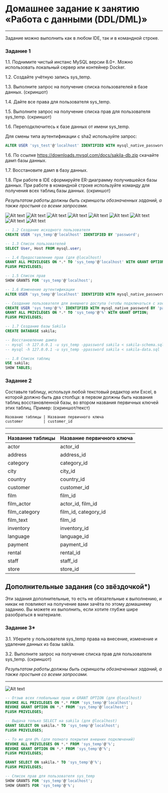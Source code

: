 # Домашнее задание к занятию «Работа с данными (DDL/DML)»
---

Задание можно выполнить как в любом IDE, так и в командной строке.

### Задание 1
1.1. Поднимите чистый инстанс MySQL версии 8.0+. Можно использовать локальный сервер или контейнер Docker.

1.2. Создайте учётную запись sys_temp. 

1.3. Выполните запрос на получение списка пользователей в базе данных. (скриншот)

1.4. Дайте все права для пользователя sys_temp. 

1.5. Выполните запрос на получение списка прав для пользователя sys_temp. (скриншот)

1.6. Переподключитесь к базе данных от имени sys_temp.

Для смены типа аутентификации с sha2 используйте запрос: 
```sql
ALTER USER 'sys_test'@'localhost' IDENTIFIED WITH mysql_native_password BY 'password';
```
1.6. По ссылке https://downloads.mysql.com/docs/sakila-db.zip скачайте дамп базы данных.

1.7. Восстановите дамп в базу данных.

1.8. При работе в IDE сформируйте ER-диаграмму получившейся базы данных. При работе в командной строке используйте команду для получения всех таблиц базы данных. (скриншот)

*Результатом работы должны быть скриншоты обозначенных заданий, а также простыня со всеми запросами.*

![Alt text](img/1.1.PNG)
![Alt text](img/1.2.PNG)
![Alt text](img/1.3.PNG)
![Alt text](img/1.4.PNG)
![Alt text](img/1.5.PNG)
![Alt text](img/1.6.PNG)
![Alt text](img/1.6(1).PNG)
![Alt text](img/1.7.PNG)
![Alt text](img/1.8.PNG)

```sql
-- 1.2 Создание исходного пользователя
CREATE USER 'sys_temp'@'localhost' IDENTIFIED BY 'password';

-- 1.3 Список пользователей 
SELECT User, Host FROM mysql.user;

-- 1.4 Предоставление прав (для @localhost)
GRANT ALL PRIVILEGES ON *.* TO 'sys_temp'@'localhost' WITH GRANT OPTION;
FLUSH PRIVILEGES;

-- 1.5 Список прав 
SHOW GRANTS FOR 'sys_temp'@'localhost';

-- 1.6 Изменение аутентификации
ALTER USER 'sys_temp'@'localhost' IDENTIFIED WITH mysql_native_password BY 'password';

-- Создание пользователя для внешнего доступа (чтобы подключаться с хоста к Docker)
CREATE USER 'sys_temp'@'%' IDENTIFIED WITH mysql_native_password BY 'password';
GRANT ALL PRIVILEGES ON *.* TO 'sys_temp'@'%' WITH GRANT OPTION;
FLUSH PRIVILEGES;

-- 1.7 Создание базы Sakila
CREATE DATABASE sakila;

-- Восстановление дампа
-- mysql -h 127.0.0.1 -u sys_temp -ppassword sakila < sakila-schema.sql
-- mysql -h 127.0.0.1 -u sys_temp -ppassword sakila < sakila-data.sql

-- 1.8 Список таблиц
USE sakila;
SHOW TABLES;
```

### Задание 2
Составьте таблицу, используя любой текстовый редактор или Excel, в которой должно быть два столбца: в первом должны быть названия таблиц восстановленной базы, во втором названия первичных ключей этих таблиц. Пример: (скриншот/текст)
```
Название таблицы | Название первичного ключа
customer         | customer_id
```
---
| Название таблицы | Название первичного ключа   |
|------------------|-----------------------------|
| actor            | actor_id                    |
| address          | address_id                  |
| category         | category_id                 |
| city             | city_id                     |
| country          | country_id                  |
| customer         | customer_id                 |
| film             | film_id                     |
| film_actor       | actor_id, film_id           |
| film_category    | film_id, category_id        |
| film_text        | film_id                     |
| inventory        | inventory_id                |
| language         | language_id                 |
| payment          | payment_id                  |
| rental           | rental_id                   |
| staff            | staff_id                    |
| store            | store_id                    |


## Дополнительные задания (со звёздочкой*)
Эти задания дополнительные, то есть не обязательные к выполнению, и никак не повлияют на получение вами зачёта по этому домашнему заданию. Вы можете их выполнить, если хотите глубже шире разобраться в материале.

### Задание 3*
3.1. Уберите у пользователя sys_temp права на внесение, изменение и удаление данных из базы sakila.

3.2. Выполните запрос на получение списка прав для пользователя sys_temp. (скриншот)

*Результатом работы должны быть скриншоты обозначенных заданий, а также простыня со всеми запросами.*

---
![Alt text](img/1.1.PNG)

```sql
-- Отзыв всех глобальных прав и GRANT OPTION (для @localhost)
REVOKE ALL PRIVILEGES ON *.* FROM 'sys_temp'@'localhost';
REVOKE GRANT OPTION ON *.* FROM 'sys_temp'@'localhost';
FLUSH PRIVILEGES;

-- Выдача только SELECT на sakila (для @localhost)
GRANT SELECT ON sakila.* TO 'sys_temp'@'localhost';
FLUSH PRIVILEGES;

-- То же для @% (для полного покрытия внешних подключений)
REVOKE ALL PRIVILEGES ON *.* FROM 'sys_temp'@'%';
REVOKE GRANT OPTION ON *.* FROM 'sys_temp'@'%';
FLUSH PRIVILEGES;

GRANT SELECT ON sakila.* TO 'sys_temp'@'%';
FLUSH PRIVILEGES;

-- Список прав для пользователя sys_temp 
SHOW GRANTS FOR 'sys_temp'@'localhost';
SHOW GRANTS FOR 'sys_temp'@'%';
```
